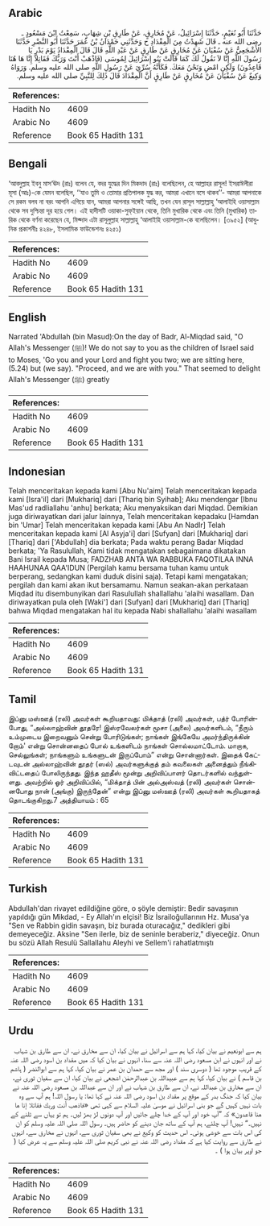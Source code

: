 ## Arabic


<div dir="rtl" lang="ar" style={{fontSize:'larger',backgroundColor:'#f8f9fa',padding:20}}>
حَدَّثَنَا أَبُو نُعَيْمٍ، حَدَّثَنَا إِسْرَائِيلُ، عَنْ مُخَارِقٍ، عَنْ طَارِقِ بْنِ شِهَابٍ، سَمِعْتُ ابْنَ مَسْعُودٍ ـ رضى الله عنه ـ قَالَ شَهِدْتُ مِنَ الْمِقْدَادِ ح وَحَدَّثَنِي حَمْدَانُ بْنُ عُمَرَ حَدَّثَنَا أَبُو النَّضْرِ حَدَّثَنَا الأَشْجَعِيُّ عَنْ سُفْيَانَ عَنْ مُخَارِقٍ عَنْ طَارِقٍ عَنْ عَبْدِ اللَّهِ قَالَ قَالَ الْمِقْدَادُ يَوْمَ بَدْرٍ يَا رَسُولَ اللَّهِ إِنَّا لاَ نَقُولُ لَكَ كَمَا قَالَتْ بَنُو إِسْرَائِيلَ لِمُوسَى ‏(‏فَاذْهَبْ أَنْتَ وَرَبُّكَ فَقَاتِلاَ إِنَّا هَا هُنَا قَاعِدُونَ‏)‏ وَلَكِنِ امْضِ وَنَحْنُ مَعَكَ‏.‏ فَكَأَنَّهُ سُرِّيَ عَنْ رَسُولِ اللَّهِ صلى الله عليه وسلم‏.‏ وَرَوَاهُ وَكِيعٌ عَنْ سُفْيَانَ عَنْ مُخَارِقٍ عَنْ طَارِقٍ أَنَّ الْمِقْدَادَ قَالَ ذَلِكَ لِلنَّبِيِّ صلى الله عليه وسلم‏.‏
</div>
<div style={{backgroundColor:'#f8f9fa',padding:20, marginBottom: 10}}><table> <thead> <tr> <th>References:</th> <th></th> </tr> </thead> <tbody><tr><td>Hadith No</td><td>4609</td></tr><tr><td>Arabic No</td><td>4609</td></tr><tr><td>Reference</td><td>Book 65 Hadith 131</td></tr></tbody></table></div>

## Bengali


<div dir="ltr" lang="bn" style={{fontSize:'larger',backgroundColor:'#f8f9fa',padding:20}}>
‘আবদুল্লাহ ইবনু মাস‘ঊদ (রাঃ) বলেন যে, বদর যুদ্ধের দিন মিকদাদ (রাঃ) বলেছিলেন, হে আল্লাহর রাসূল! ইসরাঈলীরা মূসা (আঃ)-কে যেমন বলেছিল, ‘‘যাও তুমি ও তোমার প্রতিপালক যুদ্ধ কর, আমরা এখানে বসে থাকব’’- আমরা আপনাকে সে রকম বলব না বরং আপনি এগিয়ে যান, আমরা আপনার সঙ্গেই আছি, তখন যেন রাসূল সাল্লাল্লাহু ‘আলাইহি ওয়াসাল্লাম থেকে সব দুশ্চিন্তা দূর হয়ে গেল। এই হাদীসটি ওয়াকা-সুফ্ইয়ান থেকে, তিনি মুখারিক থেকে এবং তিনি (মুখারিক) তারিক থেকে বর্ণনা করেছেন যে, মিক্দাদ এটা রাসূলুল্লাহ সাল্লাল্লাহু ‘আলাইহি ওয়াসাল্লাম-কে বলেছিলেন। [৩৯৫২] (আধুনিক প্রকাশনীঃ ৪২৪৮, ইসলামিক ফাউন্ডেশনঃ ৪২৫১)
</div>
<div style={{backgroundColor:'#f8f9fa',padding:20, marginBottom: 10}}><table> <thead> <tr> <th>References:</th> <th></th> </tr> </thead> <tbody><tr><td>Hadith No</td><td>4609</td></tr><tr><td>Arabic No</td><td>4609</td></tr><tr><td>Reference</td><td>Book 65 Hadith 131</td></tr></tbody></table></div>

## English


<div dir="ltr" lang="en" style={{fontSize:'larger',backgroundColor:'#f8f9fa',padding:20}}>
Narrated 'Abdullah (bin Masud):On the day of Badr, Al-Miqdad said, "O Allah's Messenger (ﷺ)! We do not say to you as the children of Israel said to Moses, 'Go you and your Lord and fight you two; we are sitting here, (5.24) but (we say). "Proceed, and we are with you." That seemed to delight Allah's Messenger (ﷺ) greatly
</div>
<div style={{backgroundColor:'#f8f9fa',padding:20, marginBottom: 10}}><table> <thead> <tr> <th>References:</th> <th></th> </tr> </thead> <tbody><tr><td>Hadith No</td><td>4609</td></tr><tr><td>Arabic No</td><td>4609</td></tr><tr><td>Reference</td><td>Book 65 Hadith 131</td></tr></tbody></table></div>

## Indonesian


<div dir="ltr" lang="id" style={{fontSize:'larger',backgroundColor:'#f8f9fa',padding:20}}>
Telah menceritakan kepada kami [Abu Nu'aim] Telah menceritakan kepada kami [Isra'il] dari [Mukhariq] dari [Thariq bin Syihab]; Aku mendengar [Ibnu Mas'ud radliallahu 'anhu] berkata; Aku menyaksikan dari Miqdad. Demikian juga diriwayatkan dari jalur lainnya, Telah menceritakan kepadaku [Hamdan bin 'Umar] Telah menceritakan kepada kami [Abu An Nadlr] Telah menceritakan kepada kami [Al Asyja'i] dari [Sufyan] dari [Mukhariq] dari [Thariq] dari ['Abdullah] dia berkata; Pada waktu perang Badar Miqdad berkata; 'Ya Rasulullah, Kami tidak mengatakan sebagaimana dikatakan Bani Israil kepada Musa; FADZHAB ANTA WA RABBUKA FAQOTILAA INNA HAAHUNAA QAA'IDUN (Pergilah kamu bersama tuhan kamu untuk berperang, sedangkan kami duduk disini saja). Tetapi kami mengatakan; pergilah dan kami akan ikut bersamamu. Namun seakan-akan perkataan Miqdad itu disembunyikan dari Rasulullah shallallahu 'alaihi wasallam. Dan diriwayatkan pula oleh [Waki'] dari [Sufyan] dari [Mukhariq] dari [Thariq] bahwa Miqdad mengatakan hal itu kepada Nabi shallallahu 'alaihi wasallam
</div>
<div style={{backgroundColor:'#f8f9fa',padding:20, marginBottom: 10}}><table> <thead> <tr> <th>References:</th> <th></th> </tr> </thead> <tbody><tr><td>Hadith No</td><td>4609</td></tr><tr><td>Arabic No</td><td>4609</td></tr><tr><td>Reference</td><td>Book 65 Hadith 131</td></tr></tbody></table></div>

## Tamil


<div dir="ltr" lang="ta" style={{fontSize:'larger',backgroundColor:'#f8f9fa',padding:20}}>
இப்னு மஸ்ஊத் (ரலி) அவர்கள் கூறியதாவது: மிக்தாத் (ரலி) அவர்கள், பத்ர் போரின்போது, “அல்லாஹ்வின் தூதரே! இஸ்ரவேலர்கள் மூசா (அலை) அவர்களிடம், “நீரும் உம்முடைய இறைவனும் சென்று போரிடுங்கள்; நாங்கள் இங்கேயே அமர்ந்திருக்கின் றோம்' என்று சொன்னதைப் போல் உங்களிடம் நாங்கள் சொல்லமாட்டோம். மாறாக, செல்லுங்கள்; நாங்களும் உங்களுடன் இருப்போம்” என்று சொன்னார்கள். இதைக் கேட்டவுடன் அல்லாஹ்வின் தூதர் (ஸல்) அவர்களுக்குத் தம் கவலைகள் அனைத்தும் நீங்கிவிட்டதைப் போலிருந்தது. இந்த ஹதீஸ் மூன்று அறிவிப்பாளர் தொடர்களில் வந்துள்ளது. அவற்றில் ஓர் அறிவிப்பில், “மிக்தாத் பின் அல்அஸ்வத் (ரலி) அவர்கள் சொன்னபோது நான் (அங்கு) இருந்தேன்” என்று இப்னு மஸ்ஊத் (ரலி) அவர்கள் கூறியதாகத் தொடங்குகிறது.7 அத்தியாயம் : 65
</div>
<div style={{backgroundColor:'#f8f9fa',padding:20, marginBottom: 10}}><table> <thead> <tr> <th>References:</th> <th></th> </tr> </thead> <tbody><tr><td>Hadith No</td><td>4609</td></tr><tr><td>Arabic No</td><td>4609</td></tr><tr><td>Reference</td><td>Book 65 Hadith 131</td></tr></tbody></table></div>

## Turkish


<div dir="ltr" lang="tr" style={{fontSize:'larger',backgroundColor:'#f8f9fa',padding:20}}>
Abdullah'dan rivayet edildiğine göre, o şöyle demiştir: Bedir savaşının yapıldığı gün Mikdad, - Ey Allah'ın elçisi! Biz İsrailoğullarının Hz. Musa'ya "Sen ve Rabbin gidin savaşın, biz burada oturacağız," dedikleri gibi demeyeceğiz. Aksine "Sen ilerle, biz de seninle beraberiz," diyeceğiz. Onun bu sözü Allah Resulü Sallallahu Aleyhi ve Sellem'i rahatlatmıştı
</div>
<div style={{backgroundColor:'#f8f9fa',padding:20, marginBottom: 10}}><table> <thead> <tr> <th>References:</th> <th></th> </tr> </thead> <tbody><tr><td>Hadith No</td><td>4609</td></tr><tr><td>Arabic No</td><td>4609</td></tr><tr><td>Reference</td><td>Book 65 Hadith 131</td></tr></tbody></table></div>

## Urdu


<div dir="rtl" lang="ur" style={{fontSize:'larger',backgroundColor:'#f8f9fa',padding:20}}>
ہم سے ابونعیم نے بیان کیا، کہا ہم سے اسرائیل نے بیان کیا، ان سے مخارق نے، ان سے طارق بن شہاب نے اور انہوں نے ابن مسعود رضی اللہ عنہ سے سنا، انہوں نے بیان کیا کہ میں مقداد بن اسود رضی اللہ عنہ کے قریب موجود تھا ( دوسری سند ) اور مجھ سے حمدان بن عمر نے بیان کیا، کہا ہم سے ابوالنضر ( ہاشم بن قاسم ) نے بیان کیا، کہا ہم سے عبیداللہ بن عبدالرحمٰن اشجعی نے بیان کیا، ان سے سفیان ثوری نے، ان سے مخارق بن عبداللہ نے، ان سے طارق بن شہاب نے اور ان سے عبداللہ بن مسعود رضی اللہ عنہ نے بیان کیا کہ جنگ بدر کے موقع پر مقداد بن اسود رضی اللہ عنہ نے کہا تھا: یا رسول اللہ! ہم آپ سے وہ بات نہیں کہیں گے جو بنی اسرائیل نے موسیٰ علیہ السلام سے کہی تھی «فاذهب أنت وربك فقاتلا إنا ها هنا قاعدون‏» کہ ”آپ خود اور آپ کے خدا چلے جائیں اور آپ دونوں لڑ بھڑ لیں۔ ہم تو یہاں سے ٹلنے کے نہیں۔“ نہیں! آپ چلئے، ہم آپ کے ساتھ جان دینے کو حاضر ہیں۔ رسول اللہ صلی اللہ علیہ وسلم کو ان کی اس بات سے خوشی ہوئی۔ اس حدیث کو وکیع نے بھی سفیان ثوری سے، انہوں نے مخارق سے، انہوں نے طارق سے روایت کیا ہے کہ مقداد رضی اللہ عنہ نے نبی کریم صلی اللہ علیہ وسلم سے یہ عرض کیا ( جو اوپر بیان ہوا ) ۔
</div>
<div style={{backgroundColor:'#f8f9fa',padding:20, marginBottom: 10}}><table> <thead> <tr> <th>References:</th> <th></th> </tr> </thead> <tbody><tr><td>Hadith No</td><td>4609</td></tr><tr><td>Arabic No</td><td>4609</td></tr><tr><td>Reference</td><td>Book 65 Hadith 131</td></tr></tbody></table></div>